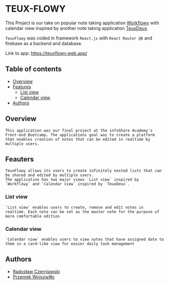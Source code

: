 # TEUX-FLOWY
  This Project is our take on popular note taking application [Workflowy](https://www.workflowy.com/) with calendar view inspired by another note taking application [TeuxDeux](https://teuxdeux.com/).

`TeuxFlowy` was coded in framework `React.js` with `React Router @6` and firebase as a backend and database.

Link to app: https://teuxflowy.web.app/

## Table of contents

- [Overview](#overview)
- [Features](#features)
  - [List view](#list_view)
  - [Calendar view](#calendar_view)
- [Authors](#authors)


## Overview

    This application was our final project at the infoShare Academy's Front-end Bootcamp. The applications goal was to create a platform that enables creation of notes that can be edited in realtime by multiple users.

## Feauters

    TeuxFlowy allows its users to create infinitely nested lists that can be shared and edited by multiple users.
    The application has two major views `List view` inspired by `Workflowy` and `Calendar view` inspired by `TeuxDeux`.

### List view

    `List view` enables users to create, remove and edit notes in realtime. Each note can be set as the master note for the purpose of more comfortable edition


### Calendar view

    `Calendar view` enables users to view notes that have assigned date to them in a card-like view for easier daily task management

## Authors

- [Radosław Czerniawski](https://github.com/wonszfill)
- [Przemek Wojszwiłło](https://github.com/Radoslaw-Czerniawski)

